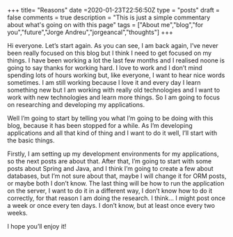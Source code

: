 +++
title= "Reasons"
date =2020-01-23T22:56:50Z
type = "posts"
draft = false
comments = true
description = "This is just a simple commentary about what's going on with this page"
tags = ["About me","blog","for you","future","Jorge Andreu","jorgeancal","thoughts"]
+++

Hi everyone. Let’s start again. As you can see, I am back again, I’ve never been really focused on this blog but I think I need to get focused on my things. I have been working a lot the last few months and I realised noone is going to say thanks for working hard. I love to work and I don’t mind spending lots of hours working but, like everyone, I want to hear nice words sometimes.  I am still working because I love it and every day I learn something new but I am working with really old technologies and I want to work with new technologies and learn more things. So I am going to focus on researching and developing my applications.

Well I’m going to start by telling you what I’m going to be doing with this blog, because it has been stopped for a while. As I’m developing applications and all that kind of thing and I want to do it well, I’ll start with the basic things.

Firstly, I am setting up my development environments for my applications, so the next posts are about that. After that, I’m going to start with some posts about Spring and Java, and I think I’m going to create a few about databases, but I’m not sure about that, maybe I will change it for ORM posts, or maybe both I don’t know. The last thing will be how to run the application on the server, I want to do it in a different way, I don’t know how to do it correctly, for that reason I am doing the research.  I think… I might post once a week or once every ten days. I don’t know, but at least once every two weeks.

I hope you’ll enjoy it!
